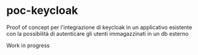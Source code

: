 # poc-keycloak
Proof of concept per l'integrazione di keycloak in un applicativo esistente con la possibilità di autenticare gli utenti immagazzinati in un db esterno


Work in progress
